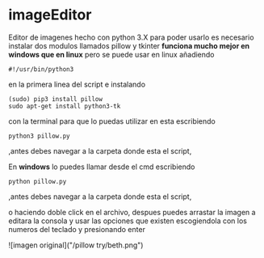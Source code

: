 # imageEditor
Editor de  imagenes hecho con python 3.X 
para poder usarlo es necesario instalar dos modulos llamados pillow y tkinter 
**funciona mucho mejor en windows que en linux** pero se puede usar en linux añadiendo 
```
#!/usr/bin/python3
```
en la primera linea del script e instalando
```
(sudo) pip3 install pillow
sudo apt-get install python3-tk
```
con la terminal para que lo puedas utilizar en esta escribiendo
```
python3 pillow.py
```
,antes debes navegar a la carpeta donde esta el script,

En **windows** lo puedes llamar desde el cmd escribiendo
```
python pillow.py
```
,antes debes navegar a la carpeta donde esta el script,

o haciendo doble click en el archivo, despues puedes arrastar la imagen a editara la consola y usar las opciones que existen escogiendola con los numeros del teclado y presionando enter 

![imagen original]("/pillow try/beth.png")
